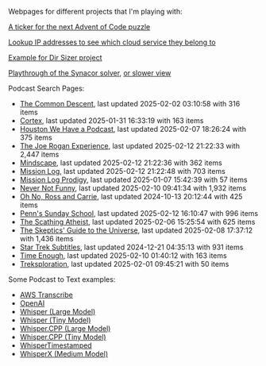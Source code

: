 Webpages for different projects that I'm playing with:

[A ticker for the next Advent of Code puzzle](https://seligman.github.io/aoc_ticker.html)

[Lookup IP addresses to see which cloud service they belong to](https://seligman.github.io/cloud-ips/index.html)

[Example for Dir Sizer project](https://seligman.github.io/dir_sizer/cost_example.html)

[Playthrough of the Synacor solver](https://seligman.github.io/synacor/run_script_speed.html), [or slower view](https://seligman.github.io/synacor/run_script.html)

Podcast Search Pages:
<!-- Podcasts Start -->
* [The Common Descent](https://seligman.github.io/podcasts/common_descent/common_descent.html), last updated 2025-02-02 03:10:58 with 316 items
* [Cortex](https://seligman.github.io/podcasts/cortex_pod/cortex_pod.html), last updated 2025-01-31 16:33:19 with 163 items
* [Houston We Have a Podcast](https://seligman.github.io/podcasts/houston_we_have_a_podcast/houston_we_have_a_podcast.html), last updated 2025-02-07 18:26:24 with 375 items
* [The Joe Rogan Experience](https://seligman.github.io/podcasts/jre/jre.html), last updated 2025-02-12 21:22:33 with 2,447 items
* [Mindscape](https://seligman.github.io/podcasts/mindscape/mindscape.html), last updated 2025-02-12 21:22:36 with 362 items
* [Mission Log](https://seligman.github.io/podcasts/mission_log/mission_log.html), last updated 2025-02-12 21:22:48 with 703 items
* [Mission Log Prodigy](https://seligman.github.io/podcasts/ml_prodigy/ml_prodigy.html), last updated 2025-01-07 15:42:39 with 57 items
* [Never Not Funny](https://seligman.github.io/podcasts/nevernotfunny/nevernotfunny.html), last updated 2025-02-10 09:41:34 with 1,932 items
* [Oh No, Ross and Carrie](https://seligman.github.io/podcasts/oh_no/oh_no.html), last updated 2024-10-13 20:12:44 with 425 items
* [Penn's Sunday School](https://seligman.github.io/podcasts/penn_sunday_school/penn_sunday_school.html), last updated 2025-02-12 16:10:47 with 996 items
* [The Scathing Atheist](https://seligman.github.io/podcasts/scathing/scathing.html), last updated 2025-02-06 15:25:54 with 625 items
* [The Skeptics' Guide to the Universe](https://seligman.github.io/podcasts/sgu/sgu.html), last updated 2025-02-08 17:37:12 with 1,436 items
* [Star Trek Subtitles](https://seligman.github.io/star_trek_subtitles/star_trek_subtitles.html), last updated 2024-12-21 04:35:13 with 931 items
* [Time Enough](https://seligman.github.io/podcasts/time_enough/time_enough.html), last updated 2025-02-10 01:40:12 with 163 items
* [Treksploration](https://seligman.github.io/podcasts/treksploration/treksploration.html), last updated 2025-02-01 09:45:21 with 50 items
<!-- Podcasts End -->

Some Podcast to Text examples:
* [AWS Transcribe](https://seligman.github.io/podcast_to_text/Example-Results-AWS-Transcribe.html)
* [OpenAI](https://seligman.github.io/podcast_to_text/Example-Results-OpenAI.html)
* [Whisper (Large Model)](https://seligman.github.io/podcast_to_text/Example-Results-Whisper-Large.html)
* [Whisper (Tiny Model)](https://seligman.github.io/podcast_to_text/Example-Results-Whisper-Tiny.html)
* [Whisper.CPP (Large Model)](https://seligman.github.io/podcast_to_text/Example-Results-Whisper_CPP-Large.html)
* [Whisper.CPP (Tiny Model)](https://seligman.github.io/podcast_to_text/Example-Results-Whisper_CPP-Tiny.html)
* [WhisperTimestamped](https://seligman.github.io/podcast_to_text/Example-Results-WhisperTimestamped-Medium.html)
* [WhisperX (Medium Model)](https://seligman.github.io/podcast_to_text/Example-Results-WhisperX-Medium.html)
